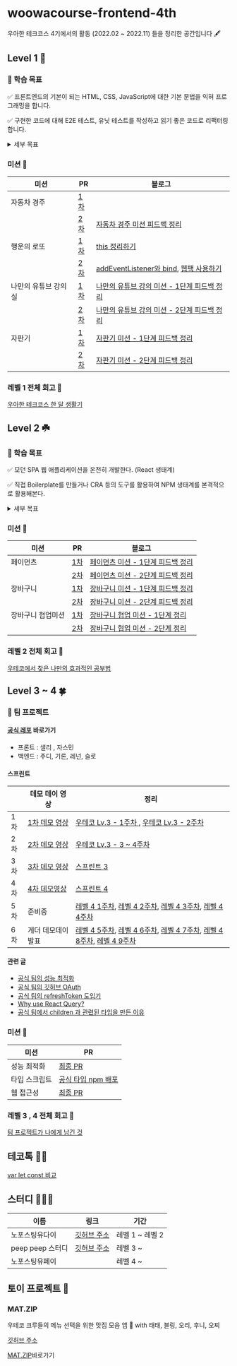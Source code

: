 # woowacourse-frontend-4th

우아한 테크코스 4기에서의 활동 (2022.02 ~ 2022.11) 들을 정리한 공간입니다 🖋

## Level 1 🌱

### 📍 학습 목표

✅ 프론트엔드의 기본이 되는 HTML, CSS, JavaScript에 대한 기본 문법을 익혀 프로그래밍을 합니다.

✅ 구현한 코드에 대해 E2E 테스트, 유닛 테스트를 작성하고 읽기 좋은 코드로 리팩터링합니다.

<details>
<summary>세부 목표</summary>

### HTML/CSS

주어진 디자인을 웹 표준을 준수하는 UI로 옮길 수 있다.

### JavaScript

프레임워크 없이 JS만으로 작은 웹 어플리케이션들을 만들어보면서 언어의 주요 문법들을 깊이 있게 학습하며,
이를 바탕으로 클린 코드에 대해 고민하는 연습을 한다.
런타임 환경으로서 브라우저의 기본 동작 원리를 함께 학습한다.

### 테스트

E2E 테스트와 유닛 테스트 코드를 작성하면서 개발하고 리팩토링하며 테스트 코드의 필요성을 경험해본다.

### TypeScript

TypeScript의 기본 문법을 익히며 TypeScript의 필요성을 이해한다.
이를 객체지향적으로 활용하는 방법을 고민한다.

</details>

### 미션 🚀

| 미션                 | PR                                                                                     | 블로그                                                                                                                                                                                                                                                                                      |
| -------------------- | -------------------------------------------------------------------------------------- | ------------------------------------------------------------------------------------------------------------------------------------------------------------------------------------------------------------------------------------------------------------------------------------------- |
| 자동차 경주          | <a href="https://github.com/woowacourse/javascript-racingcar/pull/65">1차</a>          |                                                                                                                                                                                                                                                                                             |
|                      | <a href="https://github.com/woowacourse/javascript-racingcar/pull/125">2차</a>         | <a href="https://velog.io/@liswktjs/%EC%9A%B0%ED%85%8C%EC%BD%94-%EC%9E%90%EB%8F%99%EC%B0%A8-%EA%B2%BD%EC%A3%BC-%EB%AF%B8%EC%85%98-%ED%94%BC%EB%93%9C%EB%B0%B1-%EC%A0%95%EB%A6%AC">자동차 경주 미션 피드백 정리 </a>                                                                         |
| 행운의 로또          | <a href="https://github.com/woowacourse/javascript-lotto/pull/100">1차</a>             |    <a href="https://velog.io/@liswktjs/this%EB%A5%BC-%EC%86%8C%ED%99%98%ED%95%98%EB%8A%94-%EB%B2%95">this 정리하기</a>                                                                                                                                                                                                                                                                                         |
|                      | <a href="https://github.com/woowacourse/javascript-lotto/pull/123">2차</a>             |   <a href="https://velog.io/@liswktjs/addEventListener%EC%99%80-bind">addEventListener와 bind</a>, <a href="https://velog.io/@liswktjs/Webpack-%EC%82%AC%EC%9A%A9%ED%95%98%EA%B8%B0">웹팩 사용하기</a>                                                                                                                                                                                                                                                                                          |
| 나만의 유튜브 강의실 | <a href="https://github.com/woowacourse/javascript-youtube-classroom/pull/84">1차</a>  | <a href="https://velog.io/@liswktjs/%EC%9A%B0%ED%85%8C%EC%BD%94-%EB%82%98%EB%A7%8C%EC%9D%98-%EC%9C%A0%ED%8A%9C%EB%B8%8C-%EA%B0%95%EC%9D%98%EC%8B%A4-%EB%AF%B8%EC%85%98-1%EB%8B%A8%EA%B3%84-%ED%94%BC%EB%93%9C%EB%B0%B1-%EC%A0%95%EB%A6%AC">나만의 유튜브 강의 미션 - 1단계 피드백 정리</a>  |
|                      | <a href="https://github.com/woowacourse/javascript-youtube-classroom/pull/131">2차</a> | <a href="https://velog.io/@liswktjs/%EC%9A%B0%ED%85%8C%EC%BD%94-%EB%82%98%EB%A7%8C%EC%9D%98-%EC%9C%A0%ED%8A%9C%EB%B8%8C-%EA%B0%95%EC%9D%98%EC%8B%A4-%EB%AF%B8%EC%85%98-2%EB%8B%A8%EA%B3%84-%ED%94%BC%EB%93%9C%EB%B0%B1-%EC%A0%95%EB%A6%AC">나만의 유튜브 강의 미션 - 2단계 피드백 정리 </a> |
| 자판기               | <a href="https://github.com/woowacourse/javascript-vendingmachine/pull/18">1차</a>     | <a href="https://velog.io/@liswktjs/%EC%9A%B0%ED%85%8C%EC%BD%94-%EC%9E%90%ED%8C%90%EA%B8%B0-%EB%AF%B8%EC%85%98-1%EB%8B%A8%EA%B3%84-%ED%94%BC%EB%93%9C%EB%B0%B1-%EC%A0%95%EB%A6%AC">자판기 미션 - 1단계 피드백 정리</a>                                                                      |
|                      | <a href="https://github.com/woowacourse/javascript-vendingmachine/pull/49">2차</a>     | <a href="https://velog.io/@liswktjs/%EC%9A%B0%ED%85%8C%EC%BD%94-%EC%9E%90%ED%8C%90%EA%B8%B0-%EB%AF%B8%EC%85%98-2%EB%8B%A8%EA%B3%84-%ED%94%BC%EB%93%9C%EB%B0%B1-%EC%A0%95%EB%A6%AC">자판기 미션 - 2단계 피드백 정리                                                                          |

### 레벨 1 전체 회고 💫

<a href="https://github.com/woowacourse/woowa-writing-4/blob/liswktjs/level1.md">우아한 테크코스 한 달 생활기</a>

## Level 2 ☘️

### 📍 학습 목표

✅ 모던 SPA 웹 애플리케이션을 온전히 개발한다. (React 생태계)

✅ 직접 Boilerplate를 만들거나 CRA 등의 도구를 활용하여 NPM 생태계를 본격적으로 활용해본다.

<details>
<summary>세부 목표</summary>

### HTML & CSS

웹 표준과 웹 접근성의 중요성을 깨우친다.
의미론적인 HTML에 대해 고민하며 다양한 CSS 방법론을 경험한다.
React에서 CSS를 다루는 방법에 대해 고민해본다.
타 서비스의 마크업 페이지를 클론하거나 시안을 직접 구현해본다.

### React

Angular & React & Vue 같은 SPA 라이브러리와 프레임워크가 등장한 맥락을 파악한다.
Virtual DOM & JSX 의 원천을 이해한다.
Class Component => Hooks API 변화와 차이점을 겪어본다.

### Component

현대 웹 애플리케이션에서 컴포넌트가 가지는 의미를 고민한다.
컴포넌트 단위의 설계를 해보거나 직접 작성한 컴포넌트를 재활용해보며 컴포넌트 디자인 시스템에 도전한다.

### State

현대 웹 애플리케이션에서 상태가 가지는 의미를 파악한다.
단방향 데이터 흐름과 데이터 바인딩을 겪어본다.
상태 관리 라이브러리의 필요성을 느끼고 Flux Architecture 기반의 Redux를 통해 직접 설계를 해본다.

### Test

미션별 상이한 테스트를 두어 조금 더 구체적으로 테스트에 대해 고민한다

</details>

### 미션 🚀

| 미션              | PR                                                                                | 블로그                                                                                                                                                                                                                            |
| ----------------- | --------------------------------------------------------------------------------- | --------------------------------------------------------------------------------------------------------------------------------------------------------------------------------------------------------------------------------- |
| 페이먼츠          | <a href="https://github.com/woowacourse/react-payments/pull/102">1차</a>          | <a href="https://velog.io/@liswktjs/%EC%9A%B0%ED%85%8C%EC%BD%94-%ED%8E%98%EC%9D%B4%EB%A8%BC%EC%B8%A0-%EB%AF%B8%EC%85%98-1%EB%8B%A8%EA%B3%84-%ED%94%BC%EB%93%9C%EB%B0%B1-%EC%A0%95%EB%A6%AC">페이먼츠 미션 - 1단계 피드백 정리</a> |
|                   | <a href="https://github.com/woowacourse/react-payments/pull/111">2차</a>          | <a href="https://velog.io/@liswktjs/%EC%9A%B0%ED%85%8C%EC%BD%94-%ED%8E%98%EC%9D%B4%EB%A8%BC%EC%B8%A0-%EB%AF%B8%EC%85%98-2%EB%8B%A8%EA%B3%84-%EC%A0%95%EB%A6%AC">페이먼츠 미션 - 2단계 피드백 정리</a>                             |
| 장바구니          | <a href="https://github.com/woowacourse/react-shopping-cart/pull/88">1차</a>      | <a href="https://velog.io/@liswktjs/%EC%9A%B0%ED%85%8C%EC%BD%94-%EC%9E%A5%EB%B0%94%EA%B5%AC%EB%8B%88-%EB%AF%B8%EC%85%98-1%EB%8B%A8%EA%B3%84-%EC%A0%95%EB%A6%AC">장바구니 미션 - 1단계 피드백 정리</a>                             |
|                   | <a href="https://github.com/woowacourse/react-shopping-cart/pull/122">2차</a>     | <a href="https://velog.io/@liswktjs/%EC%9A%B0%ED%85%8C%EC%BD%94-%EC%9E%A5%EB%B0%94%EA%B5%AC%EB%8B%88-%EB%AF%B8%EC%85%98-2%EB%8B%A8%EA%B3%84-%EC%A0%95%EB%A6%AC">장바구니 미션 - 2단계 피드백 정리</a>                             |
| 장바구니 협업미션 | <a href="https://github.com/woowacourse/react-shopping-cart-prod/pull/24">1차</a> | <a href="https://velog.io/@liswktjs/%EC%9A%B0%ED%85%8C%EC%BD%94-%EC%9E%A5%EB%B0%94%EA%B5%AC%EB%8B%88-%ED%98%91%EC%97%85-%EB%AF%B8%EC%85%98-1%EB%8B%A8%EA%B3%84-%EC%A0%95%EB%A6%AC">장바구니 협업 미션 - 1단계 정리</a>            |
|                   | <a href="https://github.com/woowacourse/react-shopping-cart-prod/pull/49">2차</a> | <a href="https://velog.io/@liswktjs/%EC%9E%A5%EB%B0%94%EA%B5%AC%EB%8B%88-%ED%98%91%EC%97%85-%EB%AF%B8%EC%85%98-2%EB%8B%A8%EA%B3%84-%ED%9A%8C%EA%B3%A0">장바구니 협업 미션 - 2단계 정리</a>                                        |

### 레벨 2 전체 회고 💫

<a href="https://github.com/woowacourse/woowa-writing-4/blob/liswktjs/level2.md">우테코에서 찾은 나만의 효과적인 공부법</a>

## Level 3 ~ 4 🍀

### 📍 팀 프로젝트

#### <a href="https://github.com/woowacourse-teams/2022-gong-seek">공식 레포</a> 바로가기

- 프론트 : 샐리 , 자스민
- 백엔드 : 주디, 기론, 레넌, 슬로

#### 스프린트 

|     | 데모 데이 영상                                                                                                           | 정리 |
| --- | ------------------------------------------------------------------------------------------------------------------------ |---|
| 1차 | <a href="https://www.youtube.com/watch?v=REILvP6YXy4&t=7s">1차 데모 영상</a>                                             |<a href="https://velog.io/@liswktjs/%EC%9A%B0%ED%85%8C%EC%BD%94-Lv.3-1%EC%A3%BC%EC%B0%A8-%ED%9A%8C%EA%B3%A0">우테코 Lv.3 - 1주차  </a>, <a href="https://velog.io/@liswktjs/%EC%9A%B0%ED%85%8C%EC%BD%94-Lv.3-2%EC%A3%BC%EC%B0%A8-%ED%9A%8C%EA%B3%A0">우테코 Lv.3 - 2주차 </a> |
| 2차 | <a href="https://www.youtube.com/watch?v=6fya54RMtzA&list=PLgXGHBqgT2TsWUA5puZimG3DDlJTd370Q&index=34">2차 데모 영상</a> | <a href="https://velog.io/@liswktjs/%EC%9A%B0%ED%85%8C%EC%BD%94-Lv.3-3-4%EC%A3%BC%EC%B0%A8-%ED%9A%8C%EA%B3%A0">우테코 Lv.3 - 3 ~ 4주차</a> | 
| 3차 | <a href="https://www.youtube.com/watch?v=ZA48GkZuEYY&list=PLgXGHBqgT2TsWUA5puZimG3DDlJTd370Q&index=18">3차 데모 영상</a> | <a href="https://velog.io/@liswktjs/%EC%9A%B0%ED%85%8C%EC%BD%94-%EC%8A%A4%ED%94%84%EB%A6%B0%ED%8A%B8-3-%ED%9A%8C%EA%B3%A0">스프린트 3  </a>|
| 4차 | <a href="https://www.youtube.com/watch?v=QtfPt4WTAKk&t=1s">4차 데모영상</a>                                                                                                                 | <a href="https://velog.io/@liswktjs/%EC%9A%B0%ED%85%8C%EC%BD%94-%EC%8A%A4%ED%94%84%EB%A6%B0%ED%8A%B84-%ED%9A%8C%EA%B3%A0">스프린트 4 </a>|
| 5차 | 준비중                                                                                                                   | <a href="https://velog.io/@liswktjs/%EC%9A%B0%ED%85%8C%EC%BD%94-%EB%A0%88%EB%B2%A84-1%EC%A3%BC%EC%B0%A8-%ED%9A%8C%EA%B3%A0">레벨 4 1주차</a>, <a href="https://velog.io/@liswktjs/%EC%9A%B0%ED%85%8C%EC%BD%94-%EB%A0%88%EB%B2%A84-2%EC%A3%BC%EC%B0%A8-%ED%9A%8C%EA%B3%A0">레벨 4 2주차</a>, <a href="https://velog.io/@liswktjs/%EC%9A%B0%ED%85%8C%EC%BD%94-%EB%A0%88%EB%B2%A8-4-3%EC%A3%BC%EC%B0%A8-%ED%9A%8C%EA%B3%A0">레벨 4 3주차</a>, <a href="https://velog.io/@liswktjs/%EC%9A%B0%ED%85%8C%EC%BD%94-%EB%A0%88%EB%B2%A84-4%EC%A3%BC%EC%B0%A8-%ED%9A%8C%EA%B3%A0">레벨 4 4주차</a> |
| 6차 | 게더 데모데이 발표                                                                                                            |<a href="https://velog.io/@liswktjs/%EC%9A%B0%ED%85%8C%EC%BD%94-%EB%A0%88%EB%B2%A84-5%EC%A3%BC%EC%B0%A8-%ED%9A%8C%EA%B3%A0">레벨 4 5주차</a>, <a href="https://velog.io/@liswktjs/%EC%9A%B0%ED%85%8C%EC%BD%94%EB%A0%88%EB%B2%A84-6%EC%A3%BC%EC%B0%A8-%ED%9A%8C%EA%B3%A0">레벨 4 6주차</a>, <a href="https://velog.io/@liswktjs/%EC%9A%B0%ED%85%8C%EC%BD%94-%EB%A0%88%EB%B2%A84-7%EC%A3%BC%EC%B0%A8-%ED%9A%8C%EA%B3%A0">레벨 4 7주차</a>, <a href="https://velog.io/@liswktjs/%EC%9A%B0%ED%85%8C%EC%BD%94-%EB%A0%88%EB%B2%A84-8%EC%A3%BC%EC%B0%A8-%ED%9A%8C%EA%B3%A0">레벨 4 8주차</a>, <a href="https://velog.io/@liswktjs/%EC%9A%B0%ED%85%8C%EC%BD%94-%EB%A0%88%EB%B2%A84-9%EC%A3%BC%EC%B0%A8-%ED%9A%8C%EA%B3%A0">레벨 4 9주차</a>|



#### 관련 글

- <a href="https://velog.io/@liswktjs/%EC%9A%B0%EB%A6%AC-%ED%8C%80%EC%9D%98-%EC%84%B1%EB%8A%A5-%EC%B5%9C%EC%A0%81%ED%99%94-%EC%9D%B4%EC%95%BC%EA%B8%B0">공식 팀의 성능 최적화</a>
- <a href="https://velog.io/@liswktjs/%EA%B3%B5%EC%8B%9D%ED%8C%80%EC%9D%98-GitHub-OAuth%EB%A1%9C-%EB%A1%9C%EA%B7%B8%EC%9D%B8%ED%95%98%EA%B8%B0">공식 팀의 깃허브 OAuth</a>
- <a href="https://velog.io/@liswktjs/%EA%B3%B5%EC%8B%9D%ED%8C%80%EC%9D%98-refreshToken-%EB%8F%84%EC%9E%85%EA%B8%B0">공식 팀의 refreshToken 도입기</a> 
- <a href="https://velog.io/@liswktjs/Why-use-React-Query">Why use React Query?</a>
- <a href="https://velog.io/@liswktjs/%EA%B3%B5%EC%8B%9D-%ED%8C%80%EC%97%90%EC%84%9C-children-%EA%B3%BC-%EA%B4%80%EB%A0%A8%EB%90%9C-%ED%83%80%EC%9E%85%EC%9D%84-%EB%A7%8C%EB%93%A0-%EC%9D%B4%EC%9C%A0">공식 팀에서 children 과 관련된 타입을 만든 이유</a> 

### 미션 🚀

| 미션        | PR                                                                      |
| ----------- | ----------------------------------------------------------------------- |
| 성능 최적화 | <a href="https://github.com/woowacourse/perf-basecamp/pull/43">최종 PR</a> |
| 타입 스크립트 | <a href="https://github.com/liswktjs/gongseek-types">공식 타입 npm 배포 </a>|
|웹 접근성| <a href="https://github.com/woowacourse/a11y-airline/pull/80">최종 PR</a>|

### 레벨 3 , 4 전체 회고 💫

<a href="https://github.com/liswktjs/woowa-writing-4/blob/level3/level3.md">팀 프로젝트가 나에게 남긴 것 </a>

## 테코톡 👩‍🏫

<a href="https://www.youtube.com/watch?v=ZU4MXkwDb9g&list=PLgXGHBqgT2TvpJ_p9L_yZKPifgdBOzdVH&index=64">var let const 비교</a>

## 스터디 👨‍👧‍👧

| 이름             | 링크                                                                                   | 기간            |
| ---------------- | -------------------------------------------------------------------------------------- | --------------- |
| 노포스팅유다이   | <a href="https://github.com/woowacourse-study/2022-no-posting-you-die">깃허브 주소</a> | 레벨 1 ~ 레벨 2 |
| peep peep 스터디 | <a href="https://github.com/peep-peep-study">깃허브 주소</a>                           | 레벨 3 ~        |
| 노포스팅유페이   |                                                                                        | 레벨 4 ~        |

## 토이 프로젝트 🤡

### MAT.ZIP

우테코 크루들의 메뉴 선택을 위한 맛집 모음 앱 🍱  with 태태, 블링, 오리, 후니, 오찌

<a href="https://github.com/The-Fellowship-of-the-matzip">깃허브 주소</a>

<a href="https://matzip.today/">MAT.ZIP</a>바로가기
